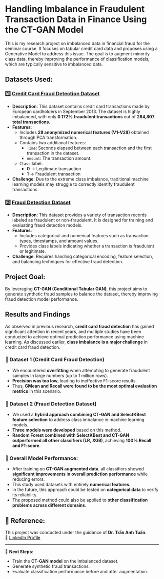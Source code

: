 # Handling Imbalance in Fraudulent Transaction Data in Finance Using the CT-GAN Model

This is my research project on imbalanced data in financial fraud for the seminar course. It focuses on tabular credit card data and proposes using a Generative Model to address this issue. The goal is to augment minority class data, thereby improving the performance of classification models, which are typically sensitive to imbalanced data.

## Datasets Used:

### 1️⃣ [Credit Card Fraud Detection Dataset](https://www.kaggle.com/datasets/mlg-ulb/creditcardfraud)
- **Description**: This dataset contains credit card transactions made by European cardholders in September 2013. The dataset is highly imbalanced, with only **0.172% fraudulent transactions** out of **284,807 total transactions**.
- **Features**: 
  - Includes **28 anonymized numerical features (V1-V28)** obtained through PCA transformation.
  - Contains two additional features:  
    - `Time`: Seconds elapsed between each transaction and the first transaction in the dataset.  
    - `Amount`: The transaction amount.  
  - `Class` label:  
    - **0** → Legitimate transaction  
    - **1** → Fraudulent transaction  
- **Challenge**: Due to the extreme class imbalance, traditional machine learning models may struggle to correctly identify fraudulent transactions.  

### 2️⃣ [Fraud Detection Dataset](https://www.kaggle.com/datasets/kartik2112/fraud-detection/data)
- **Description**: This dataset provides a variety of transaction records labeled as fraudulent or non-fraudulent. It is designed for training and evaluating fraud detection models.
- **Features**:  
  - Includes categorical and numerical features such as transaction types, timestamps, and amount values.  
  - Provides class labels indicating whether a transaction is fraudulent or legitimate.  
- **Challenge**: Requires handling categorical encoding, feature selection, and balancing techniques for effective fraud detection.  

## Project Goal:
By leveraging **CT-GAN (Conditional Tabular GAN)**, this project aims to generate synthetic fraud samples to balance the dataset, thereby improving fraud detection model performance.

## Results and Findings

As observed in previous research, **credit card fraud detection** has gained significant attention in recent years, and multiple studies have been conducted to achieve optimal prediction performance using machine learning. As discussed earlier, **class imbalance is a major challenge** in credit card fraud detection.

### 🔹 Dataset 1 (Credit Card Fraud Detection)
- We encountered **overfitting** when attempting to generate fraudulent samples in large numbers (up to 1 million rows).  
- **Precision was too low**, leading to ineffective F1-score results.  
- Thus, **GMean and Recall were found to be the most optimal evaluation metrics** in this scenario.  

### 🔹 Dataset 2 (Fraud Detection Dataset)
- We used a **hybrid approach combining CT-GAN and SelectKBest feature selection** to address class imbalance in machine learning models.  
- **Three models were developed** based on this method.  
- **Random Forest combined with SelectKBest and CT-GAN outperformed all other classifiers (LR, XGB)**, achieving **100% Recall and F1-score**.  

### 🔹 Overall Model Performance:
- After training on **CT-GAN augmented data**, all classifiers showed **significant improvements in overall prediction performance** while reducing errors.  
- This study used datasets with entirely **numerical features**.  
- In the future, this approach could be tested on **categorical data** to verify its reliability.  
- The proposed method could also be applied to **other classification problems across different domains**.  


## 📖 Reference:
This project was conducted under the guidance of **Dr. Trần Anh Tuấn**.  
🔗 [LinkedIn Profile](https://www.linkedin.com/in/tuantran83/)  

---
📌 **Next Steps**:  
- Train the **CT-GAN model** on the imbalanced dataset.  
- Generate synthetic fraud transactions.  
- Evaluate classification performance before and after augmentation.  
